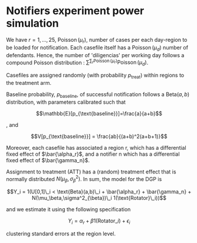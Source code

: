 # Notifiers experiment power simulation

We have $r=1,\ldots, 25$, $\operatorname{Poisson}(\mu_r)$, number of cases per each day-region to be loaded for notification. Each casefile itself has a $\operatorname{Poisson}(\mu_d)$ number of defendants. Hence, the number of 'diligencias' per working day follows a compound Poisson distribution : $\sum^{\sum_{r} \operatorname{Poisson}(\mu_r)} \operatorname{Poisson}(\mu_d)$. 

Casefiles are assigned randomly (with probability $p_{\text{treat}}$) within regions to the treatment arm. 

Baseline probability, $p_{\text{baseline}}$, of successful notification follows a $\text{Beta}(a,b)$ distribution, with parameters calibrated such that 

$$\mathbb{E}[p_{\text{baseline}}]=\frac{a}{a+b}$$ 

, and 

$$V[p_{\text{baseline}}] = \frac{ab}{(a+b)^2(a+b+1)}$$

Moreover, each casefile has associated a region r, which has a differential fixed effect of $\bar{\alpha_r}$, and a notifier n which has a differential fixed effect of $\bar{\gamma_n}$. 

Assignment to treatment (ATT) has a (random) treatment effect that is normally distributed  $N(\mu_\beta,\sigma^2_{\beta})$. 
In sum, the model for the DGP is 

$$Y_i = 1(U[0,1]\_i < \text{Beta}(a,b)\_i + \bar{\alpha_r} + \bar{\gamma_n} + N(\mu_\beta,\sigma^2_{\beta})\_i 1(\text{Rotator}\_i))$$

and we estimate it using the following specification

$$Y_{i} = \alpha_{r}  + \beta 1(\text{Rotator}\_i) + \epsilon_{i}$$

clustering standard errors at the region level.
